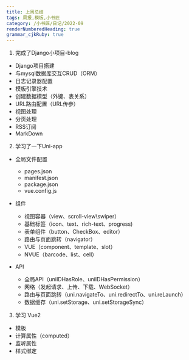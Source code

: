 ```yaml
---
title: 上周总结
tags: 周报,模板,小书匠
category: /小书匠/日记/2022-09
renderNumberedHeading: true
grammar_cjkRuby: true
---
```

1. 完成了Django小项目-blog

  -  Django项目搭建
  -  与mysql数据库交互CRUD（ORM）
  -  日志记录器配置
  -  模板引擎技术
  -  创建数据模型（外键、表关系）
  -  URL路由配置（URL传参）
  -  视图处理
  -  分页处理
  -  RSS订阅
  -  MarkDown

2. 学习了一下Uni-app

 - 全局文件配置
   
   - pages.json
   - manifest.json
   - package.json
   - vue.config.js
 - 组件

   - 视图容器（view、scroll-view\swiper）
   - 基础标签（icon、text、rich-text、progress)
   - 表单组件（button、CheckBox、editor）
   - 路由与页面跳转（navigator）
   - VUE（component、template、slot）
   - NVUE（barcode、list、cell）

  - API
    
	- 全局API（uniIDHasRole、uniIDHasPermission）
	- 网络（发起请求、上传、下载、WebSocket）
	- 路由与页面跳转（uni.navigateTo、uni.redirectTo、uni.reLaunch）
	- 数据缓存（uni.setStorage、uni.setStorageSync）

 3. 学习 Vue2
  - 模板
  - 计算属性（computed）
  - 监听属性
  - 样式绑定